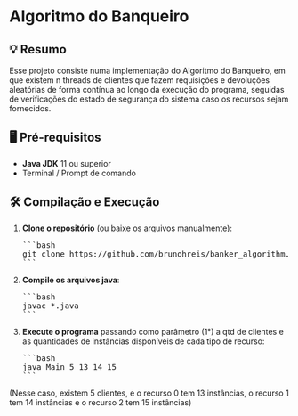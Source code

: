 # Algoritmo do Banqueiro
## 💡 Resumo

Esse projeto consiste numa implementação do Algoritmo do Banqueiro, em que existem n threads de clientes que fazem requisições e devoluções aleatórias de forma contínua ao longo da execução do programa, seguidas de verificações do estado de segurança do sistema caso os recursos sejam fornecidos.

## 🖥️ Pré-requisitos

- **Java JDK** 11 ou superior
- Terminal / Prompt de comando


## 🛠️ Compilação e Execução

1. **Clone o repositório** (ou baixe os arquivos manualmente):
   <pre>
   ```bash
   git clone https://github.com/brunohreis/banker_algorithm.git
   ```
   </pre>
2. **Compile os arquivos java**:
	<pre>
   ```bash
   javac *.java
   ```
   </pre>
3. **Execute o programa** passando como parâmetro (1°) a qtd de clientes e as quantidades de instâncias disponíveis de cada tipo de recurso:
	<pre>
   ```bash
   java Main 5 13 14 15
   ```
   </pre>
(Nesse caso, existem 5 clientes, e o recurso 0 tem 13 instâncias, o recurso 1 tem 14 instâncias e o recurso 2 tem 15 instâncias)